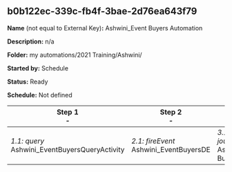 ## b0b122ec-339c-fb4f-3bae-2d76ea643f79

**Name** (not equal to External Key)**:** Ashwini_Event Buyers Automation

**Description:** n/a

**Folder:** my automations/2021 Training/Ashwini/

**Started by:** Schedule

**Status:** Ready

**Schedule:** Not defined

| Step 1<br>_-_ | Step 2<br>_-_ | Step 3<br>_-_ |
| --- | --- | --- |
| _1.1: query_<br>Ashwini_EventBuyersQueryActivity | _2.1: fireEvent_<br>Ashwini_EventBuyersDE | _3.1: journeyEntry_<br>Ashwini_Event Buyers |
